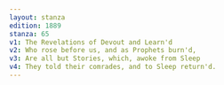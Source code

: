 ```yaml
---
layout: stanza
edition: 1889
stanza: 65
v1: The Revelations of Devout and Learn'd
v2: Who rose before us, and as Prophets burn'd,
v3: Are all but Stories, which, awoke from Sleep
v4: They told their comrades, and to Sleep return'd.
---
```


